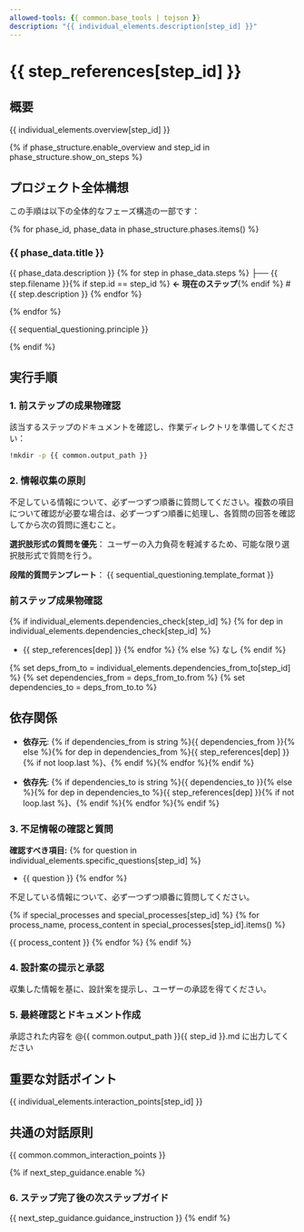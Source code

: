```yaml
---
allowed-tools: {{ common.base_tools | tojson }}
description: "{{ individual_elements.description[step_id] }}"
---
```


# {{ step_references[step_id] }}

## 概要
{{ individual_elements.overview[step_id] }}

{% if phase_structure.enable_overview and step_id in phase_structure.show_on_steps %}
## プロジェクト全体構想

この手順は以下の全体的なフェーズ構造の一部です：

{% for phase_id, phase_data in phase_structure.phases.items() %}
### {{ phase_data.title }}
{{ phase_data.description }}
{% for step in phase_data.steps %}
├── {{ step.filename }}{% if step.id == step_id %} **← 現在のステップ**{% endif %} # {{ step.description }}
{% endfor %}

{% endfor %}

{{ sequential_questioning.principle }}

{% endif %}
## 実行手順

### 1. 前ステップの成果物確認
該当するステップのドキュメントを確認し、作業ディレクトリを準備してください：

```bash
!mkdir -p {{ common.output_path }}
```

### 2. 情報収集の原則
不足している情報について、必ず一つずつ順番に質問してください。複数の項目について確認が必要な場合は、必ず一つずつ順番に処理し、各質問の回答を確認してから次の質問に進むこと。

**選択肢形式の質問を優先**：
ユーザーの入力負荷を軽減するため、可能な限り選択肢形式で質問を行う。

**段階的質問テンプレート**：
{{ sequential_questioning.template_format }}

### 前ステップ成果物確認
{% if individual_elements.dependencies_check[step_id] %}
{% for dep in individual_elements.dependencies_check[step_id] %}
* {{ step_references[dep] }}
{% endfor %}
{% else %}
なし
{% endif %}

{% set deps_from_to = individual_elements.dependencies_from_to[step_id] %}
{% set dependencies_from = deps_from_to.from %}
{% set dependencies_to = deps_from_to.to %}

## 依存関係
- **依存元**: {% if dependencies_from is string %}{{ dependencies_from }}{% else %}{% for dep in dependencies_from %}{{ step_references[dep] }}{% if not loop.last %}、{% endif %}{% endfor %}{% endif %}

- **依存先**: {% if dependencies_to is string %}{{ dependencies_to }}{% else %}{% for dep in dependencies_to %}{{ step_references[dep] }}{% if not loop.last %}、{% endif %}{% endfor %}{% endif %}

### 3. 不足情報の確認と質問
**確認すべき項目:**
{% for question in individual_elements.specific_questions[step_id] %}
- {{ question }}
{% endfor %}

不足している情報について、必ず一つずつ順番に質問してください。

{% if special_processes and special_processes[step_id] %}
{% for process_name, process_content in special_processes[step_id].items() %}

{{ process_content }}
{% endfor %}
{% endif %}

### 4. 設計案の提示と承認
収集した情報を基に、設計案を提示し、ユーザーの承認を得てください。

### 5. 最終確認とドキュメント作成

承認された内容を @{{ common.output_path }}{{ step_id }}.md に出力してください

## 重要な対話ポイント
{{ individual_elements.interaction_points[step_id] }}

## 共通の対話原則
{{ common.common_interaction_points }}

{% if next_step_guidance.enable %}
### 6. ステップ完了後の次ステップガイド
{{ next_step_guidance.guidance_instruction }}
{% endif %}